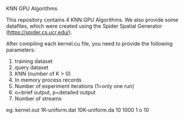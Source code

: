 KNN GPU Algorithms

This repository contains 4 KNN GPU Algorithms. We also provide some datafiles, which were created using the Spider Spatial Generator (https://spider.cs.ucr.edu/).

After compiling each kernel.cu file, you need to provide the following parameters:

1) training dataset
2) query dataset
3) KNN (number of K > 0)
4) In memory process records
5) Number of experiment iterations (1=only one run)
6) o=brief output, p=detailed output
7) Number of streams

eg: kernel.out 1K-uniform.dat 10K-uniform.da 10 1000 1 o 10
